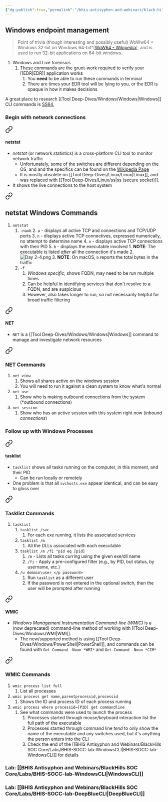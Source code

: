 ```yaml
---
{"dg-publish":true,"permalink":"/bhis-antisyphon-and-webinars/black-hills-soc-core/topics/socc-03-windows-endpoint-management/"}
---
```


## Windows endpoint management
> Point of trivia (though interesting and possibly useful)
> WoWw64 = Windows 32-bit on Windows 64-bit^[[WoW64 - Wikipedia](https://en.wikipedia.org/wiki/WoW64)], and is used to run 32-bit applications on 64-bit windows.
1. Windows and Live forensics
	1. These commands are the grunt-work required to verify your [[EDR\|EDR]] application works
		1. You **need** to be able to run these commands in terminal
		2. There are times your EDR tool will be lying to you, or the EDR is opaque in how it makes decisions

A great place to research [[Tool Deep-Dives/Windows/Windows\|Windows]] CLI commands is [SS64](https://ss64.com), 

### Begin with network connections

<div class="transclusion internal-embed is-loaded"><a class="markdown-embed-link" href="/tool-deep-dives/windows/netstat/#netstat" aria-label="Open link"><svg xmlns="http://www.w3.org/2000/svg" width="24" height="24" viewBox="0 0 24 24" fill="none" stroke="currentColor" stroke-width="2" stroke-linecap="round" stroke-linejoin="round" class="svg-icon lucide-link"><path d="M10 13a5 5 0 0 0 7.54.54l3-3a5 5 0 0 0-7.07-7.07l-1.72 1.71"></path><path d="M14 11a5 5 0 0 0-7.54-.54l-3 3a5 5 0 0 0 7.07 7.07l1.71-1.71"></path></svg></a><div class="markdown-embed">



#### netstat
- *netstat* (or network statistics) is a cross-platform CLI tool to monitor network traffic
	- Unfortunately, some of the switches are different depending on the OS, and and the specifics can be found on the [Wikipedia Page](https://en.wikipedia.org/wiki/Netstat#Parameters)
	- It is mostly obsolete on [[Tool Deep-Dives/Linux/Linux\|Linux]], and was replaced with [[Tool Deep-Dives/Linux/ss\|ss (secure socket)]]. 
- It shows the live connections to the host system


</div></div>


<div class="transclusion internal-embed is-loaded"><a class="markdown-embed-link" href="/tool-deep-dives/windows/netstat/#netstat-windows-commands" aria-label="Open link"><svg xmlns="http://www.w3.org/2000/svg" width="24" height="24" viewBox="0 0 24 24" fill="none" stroke="currentColor" stroke-width="2" stroke-linecap="round" stroke-linejoin="round" class="svg-icon lucide-link"><path d="M10 13a5 5 0 0 0 7.54.54l3-3a5 5 0 0 0-7.07-7.07l-1.72 1.71"></path><path d="M14 11a5 5 0 0 0-7.54-.54l-3 3a5 5 0 0 0 7.07 7.07l1.71-1.71"></path></svg></a><div class="markdown-embed">



## netstat Windows Commands
1. `netstat`
	1. `-naob`
		2. `a` - displays all active TCP and connections and TCP/UDP ports
		3. `n` - displays active TCP connectives, expressed numerically, no attempt to determine name
		4. `o` - displays active TCP connections with their PID
		5. `b` - displays the executable involved
			1. **NOTE**: The executable is listed *after* all the connection it's made
			2. ![Day 2-4.png](/img/user/Attachments/Day%202-4.png)
			3. **NOTE**: On macOS, `b` reports the total bytes in the traffic
	2. `-f`
		1. *Windows specific*; shows FQDN, may need to be run multiple times
		2. Can be helpful in identifying services that don't resolve to a FQDN, and are suspicious
		3. However, also takes longer to run, so not necessarily helpful for broad traffic filtering





</div></div>


<div class="transclusion internal-embed is-loaded"><a class="markdown-embed-link" href="/tool-deep-dives/windows/net/#net" aria-label="Open link"><svg xmlns="http://www.w3.org/2000/svg" width="24" height="24" viewBox="0 0 24 24" fill="none" stroke="currentColor" stroke-width="2" stroke-linecap="round" stroke-linejoin="round" class="svg-icon lucide-link"><path d="M10 13a5 5 0 0 0 7.54.54l3-3a5 5 0 0 0-7.07-7.07l-1.72 1.71"></path><path d="M14 11a5 5 0 0 0-7.54-.54l-3 3a5 5 0 0 0 7.07 7.07l1.71-1.71"></path></svg></a><div class="markdown-embed">



#### NET
- `NET` is a [[Tool Deep-Dives/Windows/Windows\|Windows]] command to manage and investigate network resources


</div></div>


<div class="transclusion internal-embed is-loaded"><a class="markdown-embed-link" href="/tool-deep-dives/windows/net/#net-commands" aria-label="Open link"><svg xmlns="http://www.w3.org/2000/svg" width="24" height="24" viewBox="0 0 24 24" fill="none" stroke="currentColor" stroke-width="2" stroke-linecap="round" stroke-linejoin="round" class="svg-icon lucide-link"><path d="M10 13a5 5 0 0 0 7.54.54l3-3a5 5 0 0 0-7.07-7.07l-1.72 1.71"></path><path d="M14 11a5 5 0 0 0-7.54-.54l-3 3a5 5 0 0 0 7.07 7.07l1.71-1.71"></path></svg></a><div class="markdown-embed">



### NET Commands
1. `net view`
	1. Shows all shares active on the windows session
	2. You will need to run it against a clean system to know what's normal
2. `net use`
	1. Show who is making outbound connections from the system (*outbound connections)
3. `net session`
	1. Show who has an active session with this system right now (*inbound connections*)




</div></div>


### Follow up with Windows Processes

<div class="transclusion internal-embed is-loaded"><a class="markdown-embed-link" href="/tool-deep-dives/windows/tasklist/#tasklist" aria-label="Open link"><svg xmlns="http://www.w3.org/2000/svg" width="24" height="24" viewBox="0 0 24 24" fill="none" stroke="currentColor" stroke-width="2" stroke-linecap="round" stroke-linejoin="round" class="svg-icon lucide-link"><path d="M10 13a5 5 0 0 0 7.54.54l3-3a5 5 0 0 0-7.07-7.07l-1.72 1.71"></path><path d="M14 11a5 5 0 0 0-7.54-.54l-3 3a5 5 0 0 0 7.07 7.07l1.71-1.71"></path></svg></a><div class="markdown-embed">



#### tasklist
- `tasklist` shows all tasks running on the computer, in this moment, and their PID
	- Can be run locally or remotely
- One problem is that all `svchosts.exe` appear identical, and can be easy to gloss over


</div></div>


<div class="transclusion internal-embed is-loaded"><a class="markdown-embed-link" href="/tool-deep-dives/windows/tasklist/#tasklist-commands" aria-label="Open link"><svg xmlns="http://www.w3.org/2000/svg" width="24" height="24" viewBox="0 0 24 24" fill="none" stroke="currentColor" stroke-width="2" stroke-linecap="round" stroke-linejoin="round" class="svg-icon lucide-link"><path d="M10 13a5 5 0 0 0 7.54.54l3-3a5 5 0 0 0-7.07-7.07l-1.72 1.71"></path><path d="M14 11a5 5 0 0 0-7.54-.54l-3 3a5 5 0 0 0 7.07 7.07l1.71-1.71"></path></svg></a><div class="markdown-embed">



### Tasklist Commands
1. `tasklist`
	1. `tasklist /svc`
		1. For each exe running, it lists the associated services
	2. `tasklist /m`
		1. All the DLLs associated with each executable
	3. `tasklist /m /fi "pid eq [pid]`
		1. `/m` - Lists all tasks curring using the given exe/dll name
		2. `/fi` - Apply a pre-configured filter (e.g., by PID, but status, by username, etc.)
	4. `/u domain\user </p password>`
		1. Run `tasklist` as a different user
		2. If the password is not entered in the optional switch, then the user will be prompted after running




</div></div>


<div class="transclusion internal-embed is-loaded"><a class="markdown-embed-link" href="/tool-deep-dives/windows/wmic/#wmic" aria-label="Open link"><svg xmlns="http://www.w3.org/2000/svg" width="24" height="24" viewBox="0 0 24 24" fill="none" stroke="currentColor" stroke-width="2" stroke-linecap="round" stroke-linejoin="round" class="svg-icon lucide-link"><path d="M10 13a5 5 0 0 0 7.54.54l3-3a5 5 0 0 0-7.07-7.07l-1.72 1.71"></path><path d="M14 11a5 5 0 0 0-7.54-.54l-3 3a5 5 0 0 0 7.07 7.07l1.71-1.71"></path></svg></a><div class="markdown-embed">



#### WMIC
- *Windows Management Instrumentation Command-line (WMIC)* is a (now deprecated) command-line method of working with [[Tool Deep-Dives/Windows/WMI\|WMI]].
	- The new/supported method is using [[Tool Deep-Dives/Windows/PowerShell\|PowerShell]], and commands can be found with `Get-Command -Noun *WMI*` and `Get-Command -Noun *CIM*`


</div></div>


<div class="transclusion internal-embed is-loaded"><a class="markdown-embed-link" href="/tool-deep-dives/windows/wmic/#wmic-commands" aria-label="Open link"><svg xmlns="http://www.w3.org/2000/svg" width="24" height="24" viewBox="0 0 24 24" fill="none" stroke="currentColor" stroke-width="2" stroke-linecap="round" stroke-linejoin="round" class="svg-icon lucide-link"><path d="M10 13a5 5 0 0 0 7.54.54l3-3a5 5 0 0 0-7.07-7.07l-1.72 1.71"></path><path d="M14 11a5 5 0 0 0-7.54-.54l-3 3a5 5 0 0 0 7.07 7.07l1.71-1.71"></path></svg></a><div class="markdown-embed">



### WMIC Commands
1. `wmic process list full`
	1. List all processes
2. `wmic process get name,parentprocessid,processid`
	1. Shows the ID and process ID of each process running
3. `wmic process where processid=[PID] get commandline`
	1. See what commands were used to launch the process
		1. Processes started through mouse/keyboard interaction list the full path of the executable
		2. Processes started through command line *tend* to only show the name of the executable and any switches used, but it's anything the person enters into the CLI
		3. Check the end of the [[BHIS Antisyphon and Webinars/BlackHills SOC Core/Labs/BHIS-SOCC-lab-WindowsCLI\|BHIS-SOCC-lab-WindowsCLI]] for details






</div></div>



### Lab: [[BHIS Antisyphon and Webinars/BlackHills SOC Core/Labs/BHIS-SOCC-lab-WindowsCLI\|WindowsCLI]]

### Lab: [[BHIS Antisyphon and Webinars/BlackHills SOC Core/Labs/BHIS-SOCC-lab-DeepBlueCLI\|DeepBlueCLI]]
